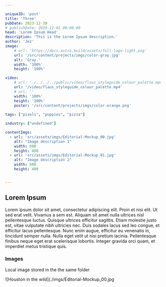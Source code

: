 ```yaml
---

uniqueID: 'post'
title: 'Three'
pubDate: 2023-12-30
# publishDate: 2019-12-01 00:00:00
head: 'Lorem Ipsum Head'
description: 'This is the Lorem Ipsum description.'
author: 'Jez'
image:
    # url: 'https://docs.astro.build/assets/full-logo-light.png'
    url: '/src/content/projects/imgs/color-gray.jpg'
    alt: 'Gray.'
    width: '100%'
    height: '100%'

video: 
    # url: './../../../public/video/flaus_styleguide_colour_palette.mp4'
    url: '/video/flaus_styleguide_colour_palette.mp4'
    # url: ''
    width: '100%'
    height: '100%'
    poster: '/src/content/projects/imgs/color-orange.png'
    
tags: ["pixels", "puppies", "pizza"]

industry: ["undefined"]

contentImgs:
  - url: 'src/assets/imgs/Editorial-Mockup_00.jpg'
    alt: "Image description 1"
    width: 600
    height: 400
  - url: 'src/assets/imgs/Editorial-Mockup_01.jpg'
    alt: "Image description 2"
    width: 600
    height: 400


---
```



## Lorem Ipsum

Lorem ipsum dolor sit amet, consectetur adipiscing elit. Proin et nisi elit. Ut sed erat velit. Vivamus a sem est. Aliquam sit amet nulla ultrices nisl pellentesque luctus. Quisque ultrices efficitur sagittis. Etiam molestie justo est, vitae vulputate nibh ultricies nec. Duis sodales lacus sed leo congue, et efficitur lacus pellentesque. Nunc enim augue, efficitur eu venenatis in, tincidunt semper nulla. Nulla eget velit ut nisi pretium lacinia. Pellentesque finibus neque eget erat scelerisque lobortis. Integer gravida orci quam, et imperdiet metus tristique quis.

### Images

Local image stored in the the same folder

![Houston in the wild](./imgs/Editorial-Mockup_00.jpg
